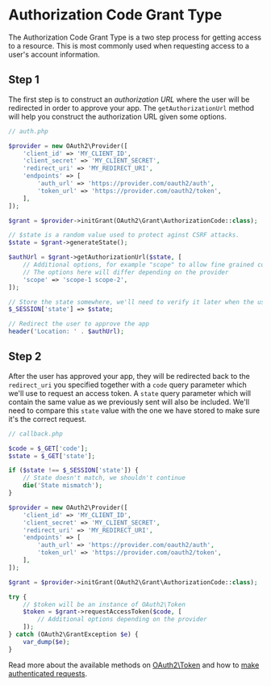 # Authorization Code Grant Type
The Authorization Code Grant Type is a two step process for getting access to a resource. This is most commonly used when requesting access to a user's account information.

## Step 1
The first step is to construct an _authorization URL_ where the user will be redirected in order to approve your app. The `getAuthorizationUrl` method will help you construct the authorization URL given some options.

```php
// auth.php

$provider = new OAuth2\Provider([
    'client_id' => 'MY_CLIENT_ID',
    'client_secret' => 'MY_CLIENT_SECRET',
    'redirect_uri' => 'MY_REDIRECT_URI',
    'endpoints' => [
        'auth_url' => 'https://provider.com/oauth2/auth',
        'token_url' => 'https://provider.com/oauth2/token',
    ],
]);

$grant = $provider->initGrant(OAuth2\Grant\AuthorizationCode::class);

// $state is a random value used to protect aginst CSRF attacks.
$state = $grant->generateState();

$authUrl = $grant->getAuthorizationUrl($state, [
    // Additional options, for example "scope" to allow fine grained control of your app's permissions.
    // The options here will differ depending on the provider
    'scope' => 'scope-1 scope-2',
]);

// Store the state somewhere, we'll need to verify it later when the user is redirected back to our app
$_SESSION['state'] => $state;

// Redirect the user to approve the app
header('Location: ' . $authUrl);
```

## Step 2
After the user has approved your app, they will be redirected back to the `redirect_uri` you specified together with a `code` query parameter which we'll use to request an access token. A `state` query parameter which will contain the same value as we previously sent will also be included. We'll need to compare this `state` value with the one we have stored to make sure it's the correct request.

```php
// callback.php

$code = $_GET['code'];
$state = $_GET['state'];

if ($state !== $_SESSION['state']) {
    // State doesn't match, we shouldn't continue
    die('State mismatch');
}

$provider = new OAuth2\Provider([
    'client_id' => 'MY_CLIENT_ID',
    'client_secret' => 'MY_CLIENT_SECRET',
    'redirect_uri' => 'MY_REDIRECT_URI',
    'endpoints' => [
        'auth_url' => 'https://provider.com/oauth2/auth',
        'token_url' => 'https://provider.com/oauth2/token',
    ],
]);

$grant = $provider->initGrant(OAuth2\Grant\AuthorizationCode::class);

try {
    // $token will be an instance of OAuth2\Token
    $token = $grant->requestAccessToken($code, [
        // Additional options depending on the provider
    ]);
} catch (OAuth2\GrantException $e) {
    var_dump($e);
}
```

Read more about the available methods on [OAuth2\Token](token.md) and how to [make authenticated requests](making-authenticated-requests.md).
